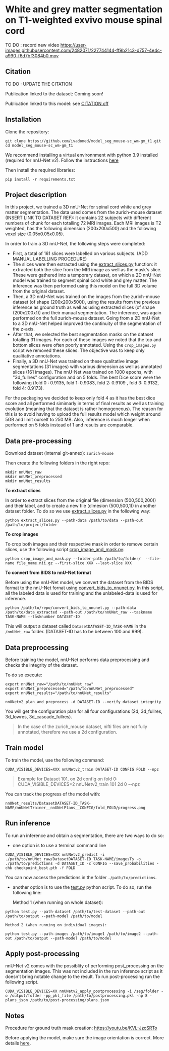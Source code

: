 # White and grey matter segmentation on T1-weighted exvivo mouse spinal cord

TO DO : record new video 
https://user-images.githubusercontent.com/2482071/227744144-ff9b21c3-d757-4e4c-a990-f6d7bf3084b0.mov

## Citation

TO DO : UPDATE THE CITATION

Publication linked to the dataset: Coming soon!

Publication linked to this model: see [CITATION.cff](https://github.com/ivadomed/model_seg_mouse-sc_wm-gm_t1/blob/plb/nnunet/CITATION.cff)


## Installation

Clone the repository:
~~~
git clone https://github.com/ivadomed/model_seg_mouse-sc_wm-gm_t1.git
cd model_seg_mouse-sc_wm-gm_t1
~~~

We recommend installing a virtual environnment with python 3.9 installed (required for nnU-Net v2). Follow the instructions [here](https://github.com/MIC-DKFZ/nnUNet/blob/master/documentation/installation_instructions.md) 

Then install the required libraries:
~~~
pip install -r requirements.txt
~~~

## Project description

In this project, we trained a 3D nnU-Net for spinal cord white and grey matter segmentation. The data used comes from the zurich-mouse dataset (INSERT LINK TO DATASET REF): it contains 22 subjects with different numbers of chunk for each totalling 72 MRI images. Each MRI images is T2 weighted, has the following dimension (200x200x500) and the following voxel size (0.05x0.05x0.05). 

In order to train a 3D nnU-Net, the following steps were completed: 
- First, a total of 161 slices were labelled on various subjects. (ADD MANUAL LABELLING PROCEDURE)
- The slices were then extracted using the [extract_slices.py](https://github.com/ivadomed/model_seg_mouse-sc_wm-gm_t1/blob/plb/nnunet/extract_slices.py) function: it extracted both the slice from the MRI image as well as the mask's slice. These were gathered into a temporary dataset, on which a 2D nnU-Net model was trained to segment spinal cord white and grey matter. The inference was then performed using this model on the full 3D volume from the original dataset. 
- Then, a 3D nnU-Net was trained on the images from the zurich-mouse dataset (of shape (200x200x500)), using the results from the previous inference as ground truth as well as using extracted slices (of shape (200x200x1)) and their manual segmentation. The inference, was again performed on the full zurich-mouse dataset. Going from a 2D nnU-Net to a 3D nnU-Net helped improved the continuity of the segmentation of the z-axis. 
- After that, we selected the best segmentation masks on the dataset totalling 31 images. For each of these images we noted that the top and bottom slices were often poorly annotated. Using the `crop_images.py` script we removed these slices. The objective was to keep only qualitative annotations. 
- Finally, a 3D nnU-Net was trained on these qualitative image segmentations (31 images) with various dimension as well as annotated slices (161 images). The nnU-Net was trained on 1000 epochs, with "3d_fullres" configuration and on 5 folds. The best Dice score were the following (fold 0 : 0.9135, fold 1: 0.9083, fold 2: 0.9109 , fold 3: 0.9132, fold 4: 0.9173). 

For the packaging we decided to keep only fold 4 as it has the best dice score and all performed simimarly in terms of final results as well as training evolution (meaning that the dataset is rather homogeneous). The reason for this is to avoid having to upload the full results model which weight around 5GB and limit ourself to 250 MB. Also, inference is much longer when performed on 5 folds instead of 1 and results are comparable. 

## Data pre-processing

Download dataset (internal git-annex): `zurich-mouse`

Then create the following folders in the right repo:

~~~
mkdir nnUNet_raw
mkdir nnUNet_preprocessed
mkdir nnUNet_results
~~~

**To extract slices**

In order to extract slices from the original file (dimension (500,500,200)) and their label, and to create a new file (dimesion (500,500,1)) in another dataset folder. To do so we use [extract_slices.py](https://github.com/ivadomed/model_seg_mouse-sc_wm-gm_t1/blob/plb/nnunet/extract_slices.py) in the following way:

~~~
python extract_slices.py --path-data /path/to/data --path-out /path/to/project/folder
~~~

**To crop images**

To crop both images and their respective mask in order to remove certain slices, use the following script [crop_image_and_mask.py](https://github.com/ivadomed/model_seg_mouse-sc_wm-gm_t1/blob/plb/nnunet/crop_image_and_mask.py): 

~~~
python crop_image_and_mask.py --folder-path /path/to/folder/  --file-name file_name.nii.gz --first-slice XXX --last-slice XXX
~~~

**To convert from BIDS to nnU-Net format**

Before using the nnU-Net model, we convert the dataset from the BIDS format to the nnU-Net fornat using [convert_bids_to_nnunet.py](https://github.com/ivadomed/model_seg_mouse-sc_wm-gm_t1/blob/plb/nnunet/convert_bids_to_nnunet.py). In this script, all the labeled data is used for training and the unlabeled-data is used for inference. 

~~~
python /path/to/repo/convert_bids_to_nnunet.py --path-data /path/to/data_extracted --path-out /path/to/nnUNet_raw --taskname TASK-NAME --tasknumber DATASET-ID
~~~

This will output a dataset called `DatasetDATASET-ID_TASK-NAME` in the `/nnUNet_raw` folder. (DATASET-ID has to be between 100 and 999).

## Data preprocessing

Before training the model, nnU-Net performs data preprocessing and checks the integrity of the dataset. 

To do so execute:
~~~
export nnUNet_raw="/path/to/nnUNet_raw"
export nnUNet_preprocessed="/path/to/nnUNet_preprocessed"
export nnUNet_results="/path/to/nnUNet_results"

nnUNetv2_plan_and_preprocess -d DATASET-ID --verify_dataset_integrity
~~~

You will get the configuration plan for all four configurations (2d, 3d_fullres, 3d_lowres, 3d_cascade_fullres).
> In the case of the zurich_mouse dataset, nifti files are not fully annotated, therefore we use a 2d configuration.

## Train model

To train the model, use the following command:
~~~
CUDA_VISIBLE_DEVICES=XXX nnUNetv2_train DATASET-ID CONFIG FOLD --npz
~~~

> Example for Dataset 101, on 2d config on fold 0: CUDA_VISIBLE_DEVICES=2 nnUNetv2_train 101 2d 0 --npz

You can track the progress of the model with: 
~~~
nnUNet_results/DatasetDATASET-ID_TASK-NAME/nnUNetTrainer__nnUNetPlans__CONFIG/fold_FOLD/progress.png
~~~

## Run inference

To run an inference and obtain a segmentation, there are two ways to do so: 
- one option is to use a terminal command line
~~~
CUDA_VISIBLE_DEVICES=XXX nnUNetv2_predict -i ./path/to/nnUNet_raw/DatasetDATASET-ID_TASK-NAME/imagesTs -o ./path/to/predictions -d DATASET_ID -c CONFIG --save_probabilities -chk checkpoint_best.pth -f FOLD
~~~

You can now access the predictions in the folder `./path/to/predictions`. 

- another option is to use the [test.py](https://github.com/ivadomed/model_seg_mouse-sc_wm-gm_t1/blob/plb/nnunet/test.py) python script. To do so, run the following line:

    Method 1 (when running on whole dataset):
~~~
python test.py --path-dataset /path/to/test-dataset --path-out /path/to/output --path-model /path/to/model
~~~
    Method 2 (when running on individual images):
~~~
python test.py --path-images /path/to/image1 /path/to/image2 --path-out /path/to/output --path-model /path/to/model
~~~

## Apply post-processing

nnU-Net v2 comes with the possiblity of performing post_processing on the segmentation images. This was not included in the run inference script as it doesn't bring notable change to the result. To run post-processing run the following script.

~~~
CUDA_VISIBLE_DEVICES=XX nnUNetv2_apply_postprocessing -i /seg/folder -o /output/folder -pp_pkl_file /path/to/postprocessing.pkl -np 8 -plans_json /path/to/post-processing/plans.json
~~~

## Notes

Procedure for ground truth mask creation: https://youtu.be/KVL-JzcSRTo

Before applying the model, make sure the image orientation is correct. More details [here](https://github.com/ivadomed/model_seg_mouse-sc_wm-gm_t1/issues/25). 
